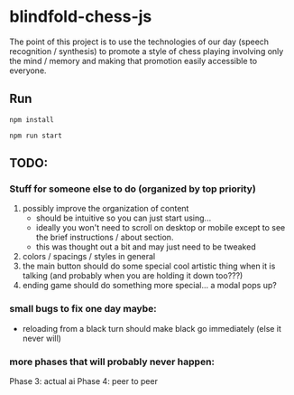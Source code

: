 # blindfold-chess-js
The point of this project is to use the technologies of our day (speech recognition / synthesis) to promote a style of chess playing involving only the mind / memory and making that promotion easily accessible to everyone.

## Run
`npm install`

`npm run start`

## TODO:

### Stuff for someone else to do (organized by top priority)
1. possibly improve the organization of content
   - should be intuitive so you can just start using...
   - ideally you won't need to scroll on desktop or mobile except to see the brief instructions / about section.
   - this was thought out a bit and may just need to be tweaked
2. colors / spacings / styles in general
3. the main button should do some special cool artistic thing when it is talking (and probably when you are holding it down too???)
4. ending game should do something more special... a modal pops up?

### small bugs to fix one day maybe:
 - reloading from a black turn should make black go immediately (else it never will)

### more phases that will probably never happen:
Phase 3: actual ai
Phase 4: peer to peer
